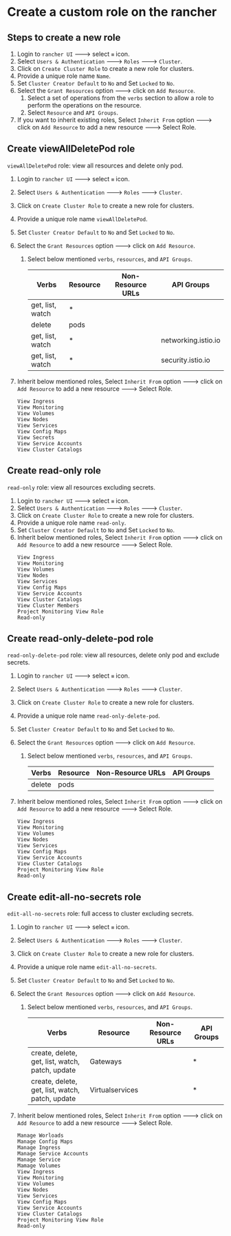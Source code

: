 # Create a custom role on the rancher

## Steps to create a new role
1. Login to `rancher UI` ---> select `≡` icon.
1. Select `Users & Authentication` ---> `Roles` ---> `Cluster`. 
1. Click on `Create Cluster Role` to create a new role for clusters.
1. Provide a unique role name `Name`. 
1. Set `Cluster Creator Default` to `No` and Set `Locked` to `No`.
1. Select the `Grant Resources` option ---> click on `Add Resource`.
   1. Select a set of operations from the `verbs` section to allow a role to perform the operations on the resource.
   1. Select `Resource` and `API Groups`.
1. If you want to inherit existing roles, Select `Inherit From` option ---> click on `Add Resource` to add a new resource ---> Select Role.


## Create viewAllDeletePod role

`viewAllDeletePod` role: view all resources and delete only pod.

1. Login to `rancher UI` ---> select `≡` icon.
1. Select `Users & Authentication` ---> `Roles` ---> `Cluster`.
1. Click on `Create Cluster Role` to create a new role for clusters.
1. Provide a unique role name `viewAllDeletePod`.
1. Set `Cluster Creator Default` to `No` and Set `Locked` to `No`.
1. Select the `Grant Resources` option ---> click on `Add Resource`.
   1. Select below mentioned `verbs`, `resources`, and `API Groups`.

      | Verbs            | Resource | Non-Resource URLs | API Groups          |
      |----------|-------------------|---------------------|---------------------|
      | get, list, watch | *        |                   |                     |
      | delete           | pods     |                   |                     |
      | get, list, watch | *        |                   | networking.istio.io |
      | get, list, watch | *        |                   | security.istio.io   |

1. Inherit below mentioned roles, Select `Inherit From` option ---> click on `Add Resource` to add a new resource ---> Select Role.
   ```
   View Ingress
   View Monitoring
   View Volumes
   View Nodes
   View Services
   View Config Maps
   View Secrets
   View Service Accounts
   View Cluster Catalogs
   ```

## Create read-only role

`read-only` role: view all resources excluding secrets.

1. Login to `rancher UI` ---> select `≡` icon.
1. Select `Users & Authentication` ---> `Roles` ---> `Cluster`.
1. Click on `Create Cluster Role` to create a new role for clusters.
1. Provide a unique role name `read-only`.
1. Set `Cluster Creator Default` to `No` and Set `Locked` to `No`.
1. Inherit below mentioned roles, Select `Inherit From` option ---> click on `Add Resource` to add a new resource ---> Select Role.
   ```
   View Ingress
   View Monitoring
   View Volumes
   View Nodes
   View Services
   View Config Maps
   View Service Accounts
   View Cluster Catalogs
   View Cluster Members
   Project Monitoring View Role
   Read-only
   ```

## Create read-only-delete-pod role

`read-only-delete-pod` role: view all resources, delete only pod and exclude secrets.

1. Login to `rancher UI` ---> select `≡` icon.
1. Select `Users & Authentication` ---> `Roles` ---> `Cluster`.
1. Click on `Create Cluster Role` to create a new role for clusters.
1. Provide a unique role name `read-only-delete-pod`.
1. Set `Cluster Creator Default` to `No` and Set `Locked` to `No`.
1. Select the `Grant Resources` option ---> click on `Add Resource`.
    1. Select below mentioned `verbs`, `resources`, and `API Groups`.

       | Verbs            | Resource | Non-Resource URLs | API Groups         |
       |----------|-------------------|---------------------|---------------------|
       | delete           | pods     |                   |                    |
      

1. Inherit below mentioned roles, Select `Inherit From` option ---> click on `Add Resource` to add a new resource ---> Select Role.
   ```
   View Ingress
   View Monitoring
   View Volumes
   View Nodes
   View Services
   View Config Maps
   View Service Accounts
   View Cluster Catalogs
   Project Monitoring View Role
   Read-only
   ```

## Create edit-all-no-secrets role

`edit-all-no-secrets` role: full access to cluster excluding secrets.

1. Login to `rancher UI` ---> select `≡` icon.
1. Select `Users & Authentication` ---> `Roles` ---> `Cluster`.
1. Click on `Create Cluster Role` to create a new role for clusters.
1. Provide a unique role name `edit-all-no-secrets`.
1. Set `Cluster Creator Default` to `No` and Set `Locked` to `No`.
1. Select the `Grant Resources` option ---> click on `Add Resource`.
    1. Select below mentioned `verbs`, `resources`, and `API Groups`.

       | Verbs            | Resource | Non-Resource URLs | API Groups |
       |----------|-------------------|---------------------|---------------------| 
       | create, delete, get, list, watch, patch, update | Gateways |                 | *          |
       | create, delete, get, list, watch, patch, update | Virtualservices |                 | *          |
   

1. Inherit below mentioned roles, Select `Inherit From` option ---> click on `Add Resource` to add a new resource ---> Select Role.
   ```
   Manage Worloads
   Manage Config Maps
   Manage Ingress
   Manage Service Accounts
   Manage Service
   Mamage Volumes
   View Ingress
   View Monitoring
   View Volumes
   View Nodes
   View Services
   View Config Maps
   View Service Accounts
   View Cluster Catalogs
   Project Monitoring View Role
   Read-only
   ```
